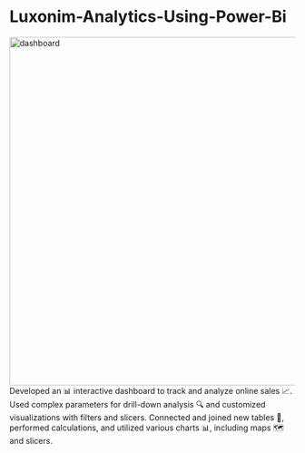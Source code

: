 # Luxonim-Analytics-Using-Power-Bi
<img width="614" alt="dashboard" src="https://github.com/nimrafaryal/Luxonim-Analytics-Using-Power-Bi/assets/135431065/4d79b9b7-b27c-412c-81c9-3df82c6b1eba">
Developed an 📊 interactive dashboard to track and analyze online sales 📈. Used complex parameters for drill-down analysis 🔍 and customized visualizations with filters and slicers. Connected and joined new tables 🔗, performed calculations, and utilized various charts 📊, including maps 🗺️ and slicers.

